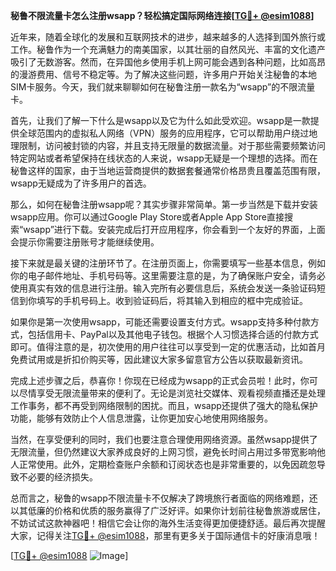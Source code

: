 **秘鲁不限流量卡怎么注册wsapp？轻松搞定国际网络连接[[TG💪+ @esim1088](https://t.me/s/esim1088)]**

近年来，随着全球化的发展和互联网技术的进步，越来越多的人选择到国外旅行或工作。秘鲁作为一个充满魅力的南美国家，以其壮丽的自然风光、丰富的文化遗产吸引了无数游客。然而，在异国他乡使用手机上网可能会遇到各种问题，比如高昂的漫游费用、信号不稳定等。为了解决这些问题，许多用户开始关注秘鲁的本地SIM卡服务。今天，我们就来聊聊如何在秘鲁注册一款名为“wsapp”的不限流量卡。

首先，让我们了解一下什么是wsapp以及它为什么如此受欢迎。wsapp是一款提供全球范围内的虚拟私人网络（VPN）服务的应用程序，它可以帮助用户绕过地理限制，访问被封锁的内容，并且支持无限量的数据流量。对于那些需要频繁访问特定网站或者希望保持在线状态的人来说，wsapp无疑是一个理想的选择。而在秘鲁这样的国家，由于当地运营商提供的数据套餐通常价格昂贵且覆盖范围有限，wsapp无疑成为了许多用户的首选。

那么，如何在秘鲁注册wsapp呢？其实步骤非常简单。第一步当然是下载并安装wsapp应用。你可以通过Google Play Store或者Apple App Store直接搜索“wsapp”进行下载。安装完成后打开应用程序，你会看到一个友好的界面，上面会提示你需要注册账号才能继续使用。

接下来就是最关键的注册环节了。在注册页面上，你需要填写一些基本信息，例如你的电子邮件地址、手机号码等。这里需要注意的是，为了确保账户安全，请务必使用真实有效的信息进行注册。输入完所有必要信息后，系统会发送一条验证码短信到你填写的手机号码上。收到验证码后，将其输入到相应的框中完成验证。

如果你是第一次使用wsapp，可能还需要设置支付方式。wsapp支持多种付款方式，包括信用卡、PayPal以及其他电子钱包。根据个人习惯选择合适的付款方式即可。值得注意的是，初次使用的用户往往可以享受到一定的优惠活动，比如首月免费试用或是折扣价购买等，因此建议大家多留意官方公告以获取最新资讯。

完成上述步骤之后，恭喜你！你现在已经成为wsapp的正式会员啦！此时，你可以尽情享受无限流量带来的便利了。无论是浏览社交媒体、观看视频直播还是处理工作事务，都不再受到网络限制的困扰。而且，wsapp还提供了强大的隐私保护功能，能够有效防止个人信息泄露，让你更加安心地使用网络服务。

当然，在享受便利的同时，我们也要注意合理使用网络资源。虽然wsapp提供了无限流量，但仍然建议大家养成良好的上网习惯，避免长时间占用过多带宽影响他人正常使用。此外，定期检查账户余额和订阅状态也是非常重要的，以免因疏忽导致不必要的经济损失。

总而言之，秘鲁的wsapp不限流量卡不仅解决了跨境旅行者面临的网络难题，还以其低廉的价格和优质的服务赢得了广泛好评。如果你计划前往秘鲁旅游或居住，不妨试试这款神器吧！相信它会让你的海外生活变得更加便捷舒适。最后再次提醒大家，记得关注[TG💪+ @esim1088](https://t.me/s/esim1088)，那里有更多关于国际通信卡的好康消息哦！

[[TG💪+ @esim1088](https://t.me/s/esim1088) ![Image](https://i.postimg.cc/4NQfJmqS/Snipaste-2025-05-13-00-14-12.png)]
